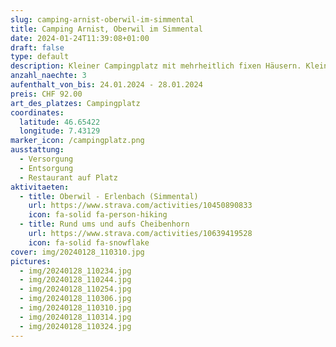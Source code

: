 ```yaml
---
slug: camping-arnist-oberwil-im-simmental
title: Camping Arnist, Oberwil im Simmental
date: 2024-01-24T11:39:08+01:00
draft: false
type: default
description: Kleiner Campingplatz mit mehrheitlich fixen Häusern. Kleines Kaffe vorhanden. Sehr nette Betreiberin. Trotz der Nähe zur Bahnlinie sehr ruhig.
anzahl_naechte: 3
aufenthalt_von_bis: 24.01.2024 - 28.01.2024
preis: CHF 92.00
art_des_platzes: Campingplatz
coordinates:
  latitude: 46.65422
  longitude: 7.43129
marker_icon: /campingplatz.png
ausstattung:
  - Versorgung
  - Entsorgung
  - Restaurant auf Platz
aktivitaeten:
  - title: Oberwil - Erlenbach (Simmental)
    url: https://www.strava.com/activities/10450890833
    icon: fa-solid fa-person-hiking
  - title: Rund ums und aufs Cheibenhorn
    url: https://www.strava.com/activities/10639419528
    icon: fa-solid fa-snowflake
cover: img/20240128_110310.jpg
pictures:
  - img/20240128_110234.jpg
  - img/20240128_110244.jpg
  - img/20240128_110254.jpg
  - img/20240128_110306.jpg
  - img/20240128_110310.jpg
  - img/20240128_110314.jpg
  - img/20240128_110324.jpg
---
```

